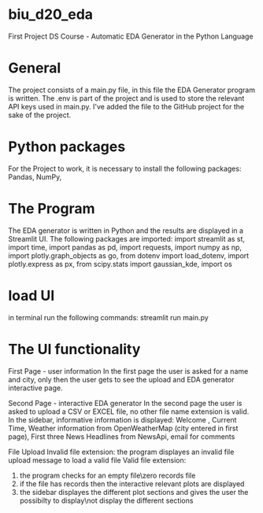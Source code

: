 # biu_d20_eda
First Project DS Course - Automatic EDA Generator in the Python Language

# General
The project consists of a main.py file, in this file the EDA Generator program is written.
The .env is part of the project and is used to store the relevant API keys used in main.py.
I've added the file to the GitHub project for the sake of the project. 

# Python packages
For the Project to work, it is necessary to install the following packages:
 Pandas, NumPy, 

# The Program
The EDA generator is written in Python and the results are displayed in a Streamlit UI.
The following packages are imported:
 import streamlit as st, import time, import pandas as pd, import requests, import numpy as np, 
 import plotly.graph_objects as go, from dotenv import load_dotenv, import plotly.express as px, 
 from scipy.stats import gaussian_kde, import os

# load UI
in terminal run the following commands: streamlit run main.py

# The UI functionality
First Page - user information
 In the first page the user is asked for a name and city, only then the user gets to see the upload 
 and EDA generator interactive page.

Second Page - interactive EDA generator
 In the second page the user is asked to upload a CSV or EXCEL file, no other file name extension is 
 valid.
 In the sidebar, informative information is displayed: 
  Welcome <User>, 
  Current Time, 
  Weather information from OpenWeatherMap (city entered in first page),
  First three News Headlines from NewsApi,
  email for comments

File Upload
 Invalid file extension: 
  the program displayes an invalid file upload message to load a valid file
 Valid file extension: 
  1. the program checks for an empty file\zero records file
  2. if the file has records then the interactive relevant plots are displayed
  3. the sidebar displayes the different plot sections and gives the user the possibilty to display\not display
     the different sections

  
